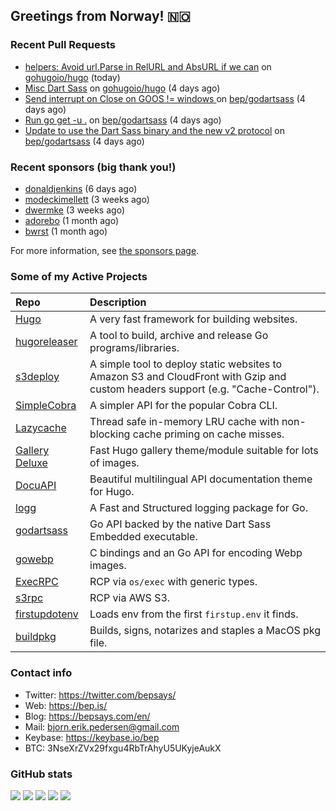 ## Greetings from Norway! 🇳🇴

### Recent Pull Requests

- [helpers: Avoid url.Parse in RelURL and AbsURL if we can](https://github.com/gohugoio/hugo/pull/11087) on [gohugoio/hugo](https://github.com/gohugoio/hugo) (today)
- [Misc Dart Sass](https://github.com/gohugoio/hugo/pull/11075) on [gohugoio/hugo](https://github.com/gohugoio/hugo) (4 days ago)
- [Send interrupt on Close on GOOS != windows ](https://github.com/bep/godartsass/pull/20) on [bep/godartsass](https://github.com/bep/godartsass) (4 days ago)
- [Run go get -u .](https://github.com/bep/godartsass/pull/18) on [bep/godartsass](https://github.com/bep/godartsass) (4 days ago)
- [Update to use the Dart Sass binary and the new v2 protocol](https://github.com/bep/godartsass/pull/17) on [bep/godartsass](https://github.com/bep/godartsass) (4 days ago)

### Recent sponsors (big thank you!)

- [donaldjenkins](https://github.com/donaldjenkins) (6 days ago)
- [modeckimellett](https://github.com/modeckimellett) (3 weeks ago)
- [dwermke](https://github.com/dwermke) (3 weeks ago)
- [adorebo](https://github.com/adorebo) (1 month ago)
- [bwrst](https://github.com/bwrst) (1 month ago)

For more information, see [the sponsors page](https://github.com/sponsors/bep/).

### Some of my Active Projects

| Repo  | Description |
| :---------------------------------------- | :------------------------------------------- |
| [Hugo](https://github.com/gohugoio/hugo)|A very fast framework for building websites. |
| [hugoreleaser](https://github.com/gohugoio/hugoreleaser)| A tool to build, archive and release Go programs/libraries.  |
| [s3deploy](https://github.com/bep/s3deploy)| A simple tool to deploy static websites to Amazon S3 and CloudFront with Gzip and custom headers support (e.g. "Cache-Control").|
| [SimpleCobra](https://github.com/bep/simplecobra)|A simpler API for the popular Cobra CLI.|
| [Lazycache](https://github.com/bep/lazycache)| Thread safe in-memory LRU cache with non-blocking cache priming on cache misses.  |
| [Gallery Deluxe](https://github.com/bep/gallerydeluxe)|Fast Hugo gallery theme/module suitable for lots of images.  |
| [DocuAPI](https://github.com/bep/docuapi)| Beautiful multilingual API documentation theme for Hugo.  |
| [logg](https://github.com/bep/logg)| A Fast and Structured logging package for Go.  |
| [godartsass](https://github.com/bep/godartsass)| Go API backed by the native Dart Sass Embedded executable. |
| [gowebp](https://github.com/bep/gowebp)|C bindings and an Go API for encoding Webp images. |
| [ExecRPC](https://github.com/bep/execrpc)|RCP via `os/exec` with generic types.  |
| [s3rpc](https://github.com/bep/s3rpc)|RCP via AWS S3.|
| [firstupdotenv](https://github.com/bep/firstupdotenv)|Loads env from the first `firstup.env` it finds. |
| [buildpkg](https://github.com/bep/buildpkg)| Builds, signs, notarizes and staples a MacOS pkg file. |

### Contact info
- Twitter: https://twitter.com/bepsays/
- Web: https://bep.is/
- Blog: https://bepsays.com/en/
- Mail: bjorn.erik.pedersen@gmail.com
- Keybase: https://keybase.io/bep
- BTC: 3NseXrZVx29fxgu4RbTrAhyU5UKyjeAukX


### GitHub stats

![](https://github-profile-summary-cards.vercel.app/api/cards/profile-details?username=bep&theme=github)
![](https://github-profile-summary-cards.vercel.app/api/cards/repos-per-language?username=bep&theme=github)
![](https://github-profile-summary-cards.vercel.app/api/cards/most-commit-language?username=bep&theme=github)
![](https://github-profile-summary-cards.vercel.app/api/cards/stats?username=bep&theme=github)
![](https://github-profile-summary-cards.vercel.app/api/cards/productive-time?username=bep&theme=github)
